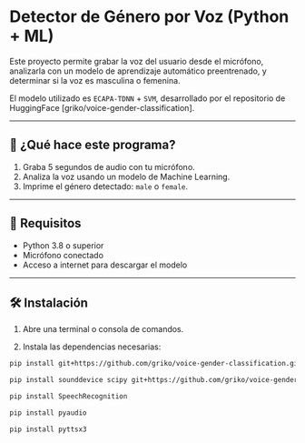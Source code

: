 # Detector de Género por Voz (Python + ML)

Este proyecto permite grabar la voz del usuario desde el micrófono, analizarla con un modelo de aprendizaje automático preentrenado, y determinar si la voz es masculina o femenina.

El modelo utilizado es `ECAPA-TDNN` + `SVM`, desarrollado por el repositorio de HuggingFace [griko/voice-gender-classification].

---

## 🚀 ¿Qué hace este programa?

1. Graba 5 segundos de audio con tu micrófono.
2. Analiza la voz usando un modelo de Machine Learning.
3. Imprime el género detectado: `male` o `female`.

---

## 🔧 Requisitos

- Python 3.8 o superior
- Micrófono conectado
- Acceso a internet para descargar el modelo

---

## 🛠️ Instalación

1. Abre una terminal o consola de comandos.

2. Instala las dependencias necesarias:

```bash
pip install git+https://github.com/griko/voice-gender-classification.git

pip install sounddevice scipy git+https://github.com/griko/voice-gender-classification.git

pip install SpeechRecognition

pip install pyaudio

pip install pyttsx3